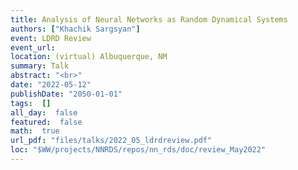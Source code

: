 ```yaml
---
title: Analysis of Neural Networks as Random Dynamical Systems
authors: ["Khachik Sargsyan"]
event: LDRD Review
event_url: 
location: (virtual) Albuquerque, NM
summary: Talk
abstract: "<br>"
date: "2022-05-12"
publishDate: "2050-01-01"
tags:  []
all_day:  false
featured:  false
math:  true
url_pdf: "files/talks/2022_05_ldrdreview.pdf"
loc: "$WW/projects/NNRDS/repos/nn_rds/doc/review_May2022"
---
```

